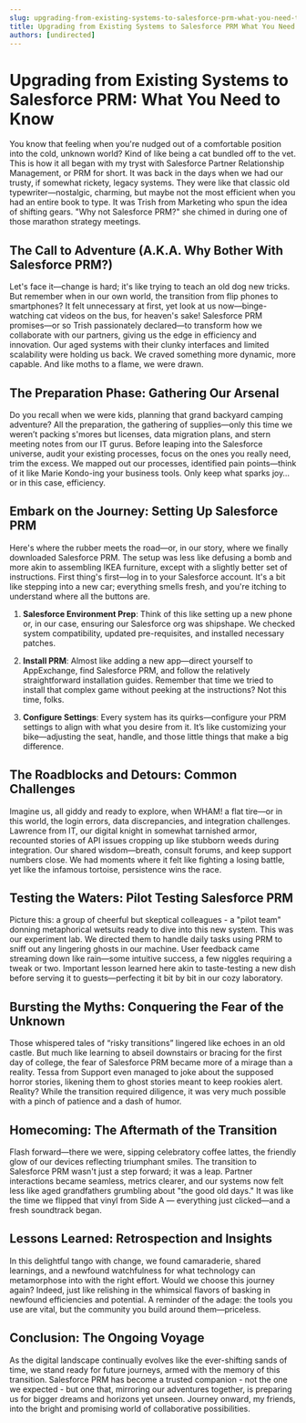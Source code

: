 ```yaml
---
slug: upgrading-from-existing-systems-to-salesforce-prm-what-you-need-to-know
title: Upgrading from Existing Systems to Salesforce PRM What You Need to Know
authors: [undirected]
---
```



# Upgrading from Existing Systems to Salesforce PRM: What You Need to Know

You know that feeling when you're nudged out of a comfortable position into the cold, unknown world? Kind of like being a cat bundled off to the vet. This is how it all began with my tryst with Salesforce Partner Relationship Management, or PRM for short. It was back in the days when we had our trusty, if somewhat rickety, legacy systems. They were like that classic old typewriter—nostalgic, charming, but maybe not the most efficient when you had an entire book to type. It was Trish from Marketing who spun the idea of shifting gears. "Why not Salesforce PRM?" she chimed in during one of those marathon strategy meetings. 

## The Call to Adventure (A.K.A. Why Bother With Salesforce PRM?)

Let's face it—change is hard; it's like trying to teach an old dog new tricks. But remember when in our own world, the transition from flip phones to smartphones? It felt unnecessary at first, yet look at us now—binge-watching cat videos on the bus, for heaven's sake! Salesforce PRM promises—or so Trish passionately declared—to transform how we collaborate with our partners, giving us the edge in efficiency and innovation. Our aged systems with their clunky interfaces and limited scalability were holding us back. We craved something more dynamic, more capable. And like moths to a flame, we were drawn.

## The Preparation Phase: Gathering Our Arsenal

Do you recall when we were kids, planning that grand backyard camping adventure? All the preparation, the gathering of supplies—only this time we weren’t packing s'mores but licenses, data migration plans, and stern meeting notes from our IT gurus. Before leaping into the Salesforce universe, audit your existing processes, focus on the ones you really need, trim the excess. We mapped out our processes, identified pain points—think of it like Marie Kondo-ing your business tools. Only keep what sparks joy… or in this case, efficiency.

## Embark on the Journey: Setting Up Salesforce PRM

Here's where the rubber meets the road—or, in our story, where we finally downloaded Salesforce PRM. The setup was less like defusing a bomb and more akin to assembling IKEA furniture, except with a slightly better set of instructions. First thing's first—log in to your Salesforce account. It's a bit like stepping into a new car; everything smells fresh, and you're itching to understand where all the buttons are.

1. **Salesforce Environment Prep**: Think of this like setting up a new phone or, in our case, ensuring our Salesforce org was shipshape. We checked system compatibility, updated pre-requisites, and installed necessary patches.

2. **Install PRM**: Almost like adding a new app—direct yourself to AppExchange, find Salesforce PRM, and follow the relatively straightforward installation guides. Remember that time we tried to install that complex game without peeking at the instructions? Not this time, folks.

3. **Configure Settings**: Every system has its quirks—configure your PRM settings to align with what you desire from it. It’s like customizing your bike—adjusting the seat, handle, and those little things that make a big difference.

## The Roadblocks and Detours: Common Challenges

Imagine us, all giddy and ready to explore, when WHAM! a flat tire—or in this world, the login errors, data discrepancies, and integration challenges. Lawrence from IT, our digital knight in somewhat tarnished armor, recounted stories of API issues cropping up like stubborn weeds during integration. Our shared wisdom—breath, consult forums, and keep support numbers close. We had moments where it felt like fighting a losing battle, yet like the infamous tortoise, persistence wins the race.

## Testing the Waters: Pilot Testing Salesforce PRM

Picture this: a group of cheerful but skeptical colleagues - a "pilot team" donning metaphorical wetsuits ready to dive into this new system. This was our experiment lab. We directed them to handle daily tasks using PRM to sniff out any lingering ghosts in our machine. User feedback came streaming down like rain—some intuitive success, a few niggles requiring a tweak or two. Important lesson learned here akin to taste-testing a new dish before serving it to guests—perfecting it bit by bit in our cozy laboratory.

## Bursting the Myths: Conquering the Fear of the Unknown

Those whispered tales of “risky transitions” lingered like echoes in an old castle. But much like learning to abseil downstairs or bracing for the first day of college, the fear of Salesforce PRM became more of a mirage than a reality. Tessa from Support even managed to joke about the supposed horror stories, likening them to ghost stories meant to keep rookies alert. Reality? While the transition required diligence, it was very much possible with a pinch of patience and a dash of humor.

## Homecoming: The Aftermath of the Transition

Flash forward—there we were, sipping celebratory coffee lattes, the friendly glow of our devices reflecting triumphant smiles. The transition to Salesforce PRM wasn't just a step forward; it was a leap. Partner interactions became seamless, metrics clearer, and our systems now felt less like aged grandfathers grumbling about "the good old days." It was like the time we flipped that vinyl from Side A — everything just clicked—and a fresh soundtrack began.

## Lessons Learned: Retrospection and Insights

In this delightful tango with change, we found camaraderie, shared learnings, and a newfound watchfulness for what technology can metamorphose into with the right effort. Would we choose this journey again? Indeed, just like relishing in the whimsical flavors of basking in newfound efficiencies and potential. A reminder of the adage: the tools you use are vital, but the community you build around them—priceless.

## Conclusion: The Ongoing Voyage

As the digital landscape continually evolves like the ever-shifting sands of time, we stand ready for future journeys, armed with the memory of this transition. Salesforce PRM has become a trusted companion - not the one we expected - but one that, mirroring our adventures together, is preparing us for bigger dreams and horizons yet unseen. Journey onward, my friends, into the bright and promising world of collaborative possibilities.